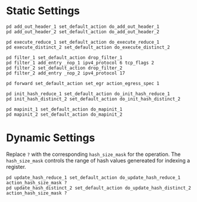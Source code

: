# Static Settings
```
pd add_out_header_1 set_default_action do_add_out_header_1
pd add_out_header_2 set_default_action do_add_out_header_2
```

```
pd execute_reduce_1 set_default_action do_execute_reduce_1
pd execute_distinct_2 set_default_action do_execute_distinct_2
```

```
pd filter_1 set_default_action drop_filter_1
pd filter_1 add_entry _nop_1 ipv4_protocol 6 tcp_flags 2
pd filter_2 set_default_action drop_filter_2
pd filter_2 add_entry _nop_2 ipv4_protocol 17
```

```
pd forward set_default_action set_egr action_egress_spec 1
```

```
pd init_hash_reduce_1 set_default_action do_init_hash_reduce_1
pd init_hash_distinct_2 set_default_action do_init_hash_distinct_2
```

```
pd mapinit_1 set_default_action do_mapinit_1
pd mapinit_2 set_default_action do_mapinit_2
```

# Dynamic Settings
Replace `?` with the corresponding `hash_size_mask` for the operation. The `hash_size_mask` controls the range of hash values genereated for indexing a register. 

```
pd update_hash_reduce_1 set_default_action do_update_hash_reduce_1 action_hash_size_mask ?
pd update_hash_distinct_2 set_default_action do_update_hash_distinct_2 action_hash_size_mask ?
```
